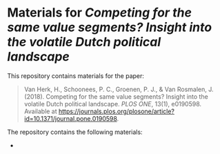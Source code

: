 # Materials for *Competing for the same value segments? Insight into the volatile Dutch political landscape*

This repository contains materials for the paper:

> Van Herk, H., Schoonees, P. C., Groenen, P. J., & Van Rosmalen, J. (2018). Competing for the same value segments? Insight into the volatile Dutch political landscape. *PLOS ONE*, 13(1), e0190598. Available at https://journals.plos.org/plosone/article?id=10.1371/journal.pone.0190598.

The repository contains the following materials:

 - 
